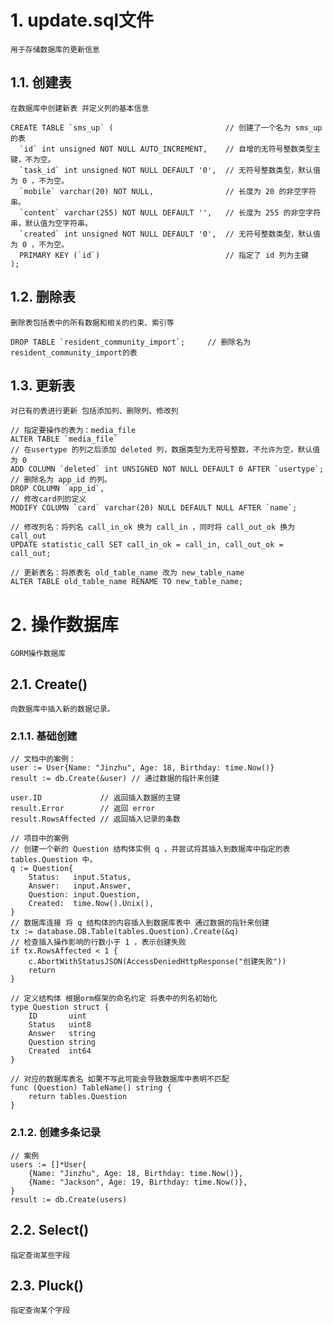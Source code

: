 # 1. update.sql文件
    用于存储数据库的更新信息

## 1.1. 创建表
    在数据库中创建新表 并定义列的基本信息
```cgo
CREATE TABLE `sms_up` (                         // 创建了一个名为 sms_up 的表
  `id` int unsigned NOT NULL AUTO_INCREMENT,    // 自增的无符号整数类型主键，不为空。
  `task_id` int unsigned NOT NULL DEFAULT '0',  // 无符号整数类型，默认值为 0 ，不为空。
  `mobile` varchar(20) NOT NULL,                // 长度为 20 的非空字符串。
  `content` varchar(255) NOT NULL DEFAULT '',   // 长度为 255 的非空字符串，默认值为空字符串。
  `created` int unsigned NOT NULL DEFAULT '0',  // 无符号整数类型，默认值为 0 ，不为空。
  PRIMARY KEY (`id`)                            // 指定了 id 列为主键
);
```

## 1.2. 删除表
    删除表包括表中的所有数据和相关的约束、索引等
```cgo
DROP TABLE `resident_community_import`;     // 删除名为resident_community_import的表
```

## 1.3. 更新表
    对已有的表进行更新 包括添加列、删除列、修改列

```cgo
// 指定要操作的表为：media_file
ALTER TABLE `media_file`
// 在usertype 的列之后添加 deleted 列，数据类型为无符号整数，不允许为空，默认值为 0 
ADD COLUMN `deleted` int UNSIGNED NOT NULL DEFAULT 0 AFTER `usertype`;
// 删除名为 app_id 的列。
DROP COLUMN `app_id`,
// 修改card列的定义
MODIFY COLUMN `card` varchar(20) NULL DEFAULT NULL AFTER `name`;

// 修改列名：将列名 call_in_ok 换为 call_in ，同时将 call_out_ok 换为 call_out
UPDATE statistic_call SET call_in_ok = call_in, call_out_ok = call_out; 

// 更新表名：将原表名 old_table_name 改为 new_table_name
ALTER TABLE old_table_name RENAME TO new_table_name;
```




# 2. 操作数据库
    GORM操作数据库

## 2.1. Create()
    向数据库中插入新的数据记录。

### 2.1.1. 基础创建
```cgo
// 文档中的案例：
user := User{Name: "Jinzhu", Age: 18, Birthday: time.Now()}
result := db.Create(&user) // 通过数据的指针来创建

user.ID             // 返回插入数据的主键
result.Error        // 返回 error
result.RowsAffected // 返回插入记录的条数
```

```cgo
// 项目中的案例
// 创建一个新的 Question 结构体实例 q ，并尝试将其插入到数据库中指定的表 tables.Question 中。
q := Question{
    Status:   input.Status,
    Answer:   input.Answer,
    Question: input.Question,
    Created:  time.Now().Unix(),
}
// 数据库连接 将 q 结构体的内容插入到数据库表中 通过数据的指针来创建
tx := database.DB.Table(tables.Question).Create(&q)
// 检查插入操作影响的行数小于 1 ，表示创建失败 
if tx.RowsAffected < 1 {
    c.AbortWithStatusJSON(AccessDeniedHttpResponse("创建失败"))
    return
}

// 定义结构体 根据orm框架的命名约定 将表中的列名初始化
type Question struct {
	ID       uint
	Status   uint8
	Answer   string
	Question string
	Created  int64
}

// 对应的数据库表名 如果不写此可能会导致数据库中表明不匹配
func (Question) TableName() string {
	return tables.Question
}
```

### 2.1.2. 创建多条记录

```cgo
// 案例
users := []*User{
    {Name: "Jinzhu", Age: 18, Birthday: time.Now()},
    {Name: "Jackson", Age: 19, Birthday: time.Now()},
}
result := db.Create(users)

```

## 2.2. Select()
    指定查询某些字段

## 2.3. Pluck()
    指定查询某个字段
    
